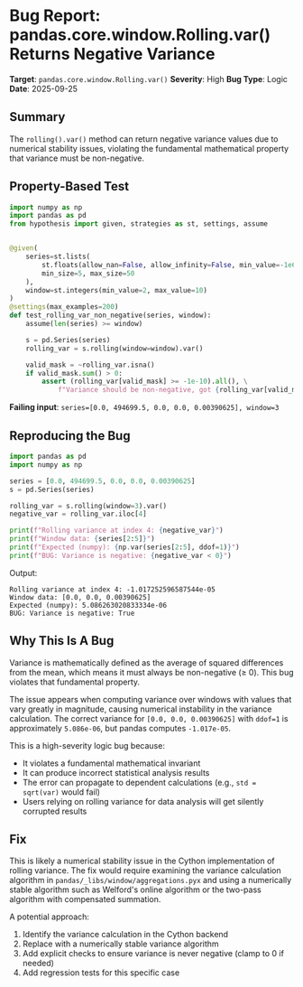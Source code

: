 # Bug Report: pandas.core.window.Rolling.var() Returns Negative Variance

**Target**: `pandas.core.window.Rolling.var()`
**Severity**: High
**Bug Type**: Logic
**Date**: 2025-09-25

## Summary

The `rolling().var()` method can return negative variance values due to numerical stability issues, violating the fundamental mathematical property that variance must be non-negative.

## Property-Based Test

```python
import numpy as np
import pandas as pd
from hypothesis import given, strategies as st, settings, assume


@given(
    series=st.lists(
        st.floats(allow_nan=False, allow_infinity=False, min_value=-1e6, max_value=1e6),
        min_size=5, max_size=50
    ),
    window=st.integers(min_value=2, max_value=10)
)
@settings(max_examples=200)
def test_rolling_var_non_negative(series, window):
    assume(len(series) >= window)

    s = pd.Series(series)
    rolling_var = s.rolling(window=window).var()

    valid_mask = ~rolling_var.isna()
    if valid_mask.sum() > 0:
        assert (rolling_var[valid_mask] >= -1e-10).all(), \
            f"Variance should be non-negative, got {rolling_var[valid_mask].min()}"
```

**Failing input**: `series=[0.0, 494699.5, 0.0, 0.0, 0.00390625], window=3`

## Reproducing the Bug

```python
import pandas as pd
import numpy as np

series = [0.0, 494699.5, 0.0, 0.0, 0.00390625]
s = pd.Series(series)

rolling_var = s.rolling(window=3).var()
negative_var = rolling_var.iloc[4]

print(f"Rolling variance at index 4: {negative_var}")
print(f"Window data: {series[2:5]}")
print(f"Expected (numpy): {np.var(series[2:5], ddof=1)}")
print(f"BUG: Variance is negative: {negative_var < 0}")
```

Output:
```
Rolling variance at index 4: -1.017252596587544e-05
Window data: [0.0, 0.0, 0.00390625]
Expected (numpy): 5.086263020833334e-06
BUG: Variance is negative: True
```

## Why This Is A Bug

Variance is mathematically defined as the average of squared differences from the mean, which means it must always be non-negative (≥ 0). This bug violates that fundamental property.

The issue appears when computing variance over windows with values that vary greatly in magnitude, causing numerical instability in the variance calculation. The correct variance for `[0.0, 0.0, 0.00390625]` with `ddof=1` is approximately `5.086e-06`, but pandas computes `-1.017e-05`.

This is a high-severity logic bug because:
- It violates a fundamental mathematical invariant
- It can produce incorrect statistical analysis results
- The error can propagate to dependent calculations (e.g., `std = sqrt(var)` would fail)
- Users relying on rolling variance for data analysis will get silently corrupted results

## Fix

This is likely a numerical stability issue in the Cython implementation of rolling variance. The fix would require examining the variance calculation algorithm in `pandas/_libs/window/aggregations.pyx` and using a numerically stable algorithm such as Welford's online algorithm or the two-pass algorithm with compensated summation.

A potential approach:
1. Identify the variance calculation in the Cython backend
2. Replace with a numerically stable variance algorithm
3. Add explicit checks to ensure variance is never negative (clamp to 0 if needed)
4. Add regression tests for this specific case